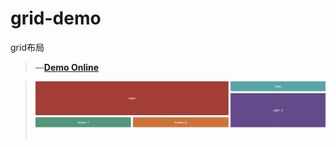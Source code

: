 # grid-demo
grid布局
> &mdash;[**Demo Online**](https://zhangyuanliang.github.io/grid-demo/index.html)

>![Image text](https://github.com/zhangyuanliang/grid-demo/blob/master/grid.jpg)
